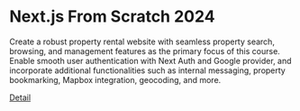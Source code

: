# Next.js From Scratch 2024

Create a robust property rental website with seamless property search, browsing, and management features as the primary focus of this course. Enable smooth user authentication with Next Auth and Google provider, and incorporate additional functionalities such as internal messaging, property bookmarking, Mapbox integration, geocoding, and more. 

[Detail](https://eduitfree.com/courses/next-js-from-scratch-2024)